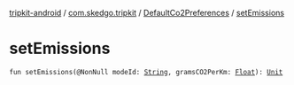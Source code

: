 [tripkit-android](../../index.md) / [com.skedgo.tripkit](../index.md) / [DefaultCo2Preferences](index.md) / [setEmissions](./set-emissions.md)

# setEmissions

`fun setEmissions(@NonNull modeId: `[`String`](https://kotlinlang.org/api/latest/jvm/stdlib/kotlin/-string/index.html)`, gramsCO2PerKm: `[`Float`](https://kotlinlang.org/api/latest/jvm/stdlib/kotlin/-float/index.html)`): `[`Unit`](https://kotlinlang.org/api/latest/jvm/stdlib/kotlin/-unit/index.html)